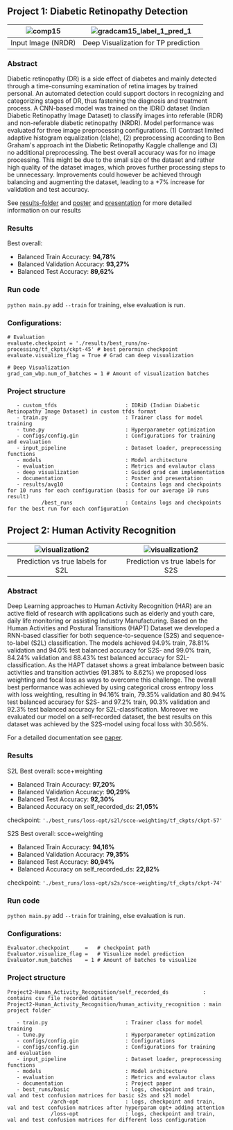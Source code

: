 ## Project 1: Diabetic Retinopathy Detection
                
| ![comp15](https://user-images.githubusercontent.com/62755943/167409051-afc8cbd5-c37c-4ab3-b35e-a82272e54563.png) |  ![gradcam15_label_1_pred_1](https://user-images.githubusercontent.com/62755943/167409060-5f57d46d-584e-439b-b205-8cefcc64dd5f.png) |
|:--:|:--:| 
| Input Image (NRDR) | Deep Visualization for TP prediction|

### Abstract
Diabetic retinopathy (DR) is a side effect of diabetes and mainly detected through a time-consuming examination of retina images by trained personal. An automated detection could support doctors in recognizing and categorizing stages of DR, thus fastening the diagnosis and treatment process.
A CNN-based model was trained on the IDRiD dataset (Indian Diabetic Retinopathy Image Dataset) to classify images into referable (RDR) and non-referable diabetic retinopathy (NRDR).
Model performance was evaluated for three image preprocessing configurations. (1) Contrast limited adaptive histogram equalization (clahe), (2) preprocessing according to Ben Graham's approach int the Diabetic Retinopathy Kaggle challenge and (3) no additional preprocessing. The best overall accuracy was for no image processing. This might be due to the small size of the dataset and rather high quality of the dataset images, which proves further processing steps to be unnecessary. Improvements could however be achieved through balancing and augmenting the dataset, leading to a +7% increase for validation and test accuracy.

See [results-folder](Project1-Diabetic_Retinopathy/diabetic_retinopathy/results) and [poster](Project1-Diabetic_Retinopathy/diabetic_retinopathy/documentation/poster-team15.pdf) and [presentation](Project1-Diabetic_Retinopathy/diabetic_retinopathy/documentation/presentation-team15.pdf) for more detailed information on our results

### Results
Best overall:
- Balanced Train Accuracy: **94,78%**
- Balanced Validation Accuracy: **93,27%**
- Balanced Test Accuracy: **89,62%**

### Run code
`python main.py` add `--train` for training, else evaluation is run.

### Configurations:
```
# Evaluation
evaluate.checkpoint = './results/best_runs/no-processing/tf_ckpts/ckpt-45' # best perormin checkpoint
evaluate.visualize_flag = True # Grad cam deep visualization

# Deep Visualization
grad_cam_wbp.num_of_batches = 1 # Amount of visualization batches
```

### Project structure
```
   - custom_tfds                      : IDRiD (Indian Diabetic Retinopathy Image Dataset) in custom tfds format
   - train.py                         : Trainer class for model training
   - tune.py                          : Hyperparameter optimization
   - configs/config.gin               : Configurations for training and evaluation
   - input_pipeline                   : Dataset loader, preprocessing functions
   - models                           : Model architecture
   - evaluation                       : Metrics and evalautor class
   - deep visualization               : Guided grad cam implementation
   - documentation                    : Poster and presentation
   - results/avg10                    : Contains logs and checkpoints for 10 runs for each configuration (basis for our average 10 runs result)
           /best_runs                 : Contains logs and checkpoints for the best run for each configuration
```

## Project 2: Human Activity Recognition

|  ![visualization2](https://user-images.githubusercontent.com/62755943/167409867-583b2c92-a430-4c2e-935b-ca00dc5eee05.png) |  ![visualization2](https://user-images.githubusercontent.com/62755943/167409962-76440676-84b9-4065-b276-2b6b89a1b100.png) |
|:--:|:--:| 
| Prediction vs true labels for S2L | Prediction vs true labels for S2S|

### Abstract
Deep Learning approaches to Human Activity Recognition (HAR) are an active field of research with applications such as elderly and youth care, daily life monitoring or assisting Industry Manufacturing. Based on the Human Activities and Postural Transitions (HAPT) Dataset we developed a RNN-based classifier for both sequence-to-sequence (S2S) and sequence-to-label (S2L) classification. The models achieved 94.9% train, 78.81% validation and 94.0% test balanced accuracy for S2S- and 99.0% train, 84.24% validation and 88.43% test balanced accuracy for S2L-classification. As the HAPT dataset shows a great imbalance between basic activities and transition activties (91.38% to 8.62%) we proposed loss weighting and focal loss as ways to overcome this challenge. The overall best performance was achieved by using categorical cross entropy loss with loss weighting, resulting in 94.16% train, 79.35% validation and 80.94% test balanced accuracy for S2S- and 97.2% train, 90.3% validation and 92.3% test balanced accuracy for S2L-classification. Moreover we evaluated our model on a self-recorded dataset, the best results on this dataset was achieved by the S2S-model using focal loss with 30.56%.

For a detailed documentation see [paper](Project2-Human_Activity_Recognition/human_activity_recognition/documentation/paper.pdf).

### Results

S2L
Best overall: scce+weighting
- Balanced Train Accuracy: **97,20%**
- Balanced Validation Accuracy: **90,29%**
- Balanced Test Accuracy: **92,30%**
- Balanced Accuracy on self_recorded_ds: **21,05%**

checkpoint: `'./best_runs/loss-opt/s2l/scce-weighting/tf_ckpts/ckpt-57'` <br />

S2S
Best overall: scce+weighting
- Balanced Train Accuracy: **94,16%**
- Balanced Validation Accuracy: **79,35%**
- Balanced Test Accuracy: **80,94%**
- Balanced Accuracy on self_recorded_ds: **22,82%**

checkpoint: `'./best_runs/loss-opt/s2s/scce-weighting/tf_ckpts/ckpt-74'` <br />

### Run code
`python main.py` add `--train` for training, else evaluation is run.

### Configurations:
```
Evaluator.checkpoint     =   # checkpoint path
Evaluator.visualize_flag =   # Visualize model prediction
Evaluator.num_batches    = 1 # Amount of batches to visualize
```

### Project structure
```
Project2-Human_Activity_Recognition/self_recorded_ds           : contains csv file recorded dataset
Project2-Human_Activity_Recognition/human_activity_recognition : main project folder

   - train.py                         : Trainer class for model training
   - tune.py                          : Hyperparameter optimization
   - configs/config.gin               : Configurations
   - configs/config.gin               : Configurations for training and evaluation
   - input_pipeline                   : Dataset loader, preprocessing functions
   - models                           : Model architecture
   - evaluation                       : Metrics and evalautor class
   - documentation                    : Project paper
   - best_runs/basic                  : logs, checkpoint and train, val and test confusion matrices for basic s2s and s2l model
              /arch-opt               : logs, checkpoint and train, val and test confusion matrices after hyperparam opt+ adding attention
              /loss-opt               : logs, checkpoint and train, val and test confusion matrices for different loss configuration
```
